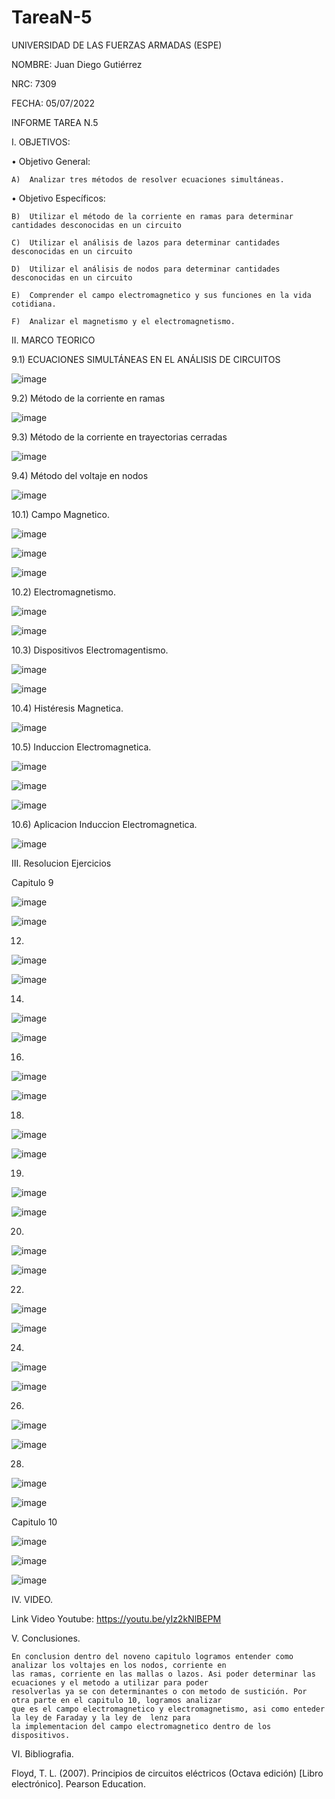 # TareaN-5
UNIVERSIDAD DE LAS FUERZAS ARMADAS (ESPE)

NOMBRE: Juan Diego Gutiérrez

NRC: 7309

FECHA: 05/07/2022

INFORME TAREA N.5

I. OBJETIVOS:

  •	Objetivo General: 

    A)  Analizar tres métodos de resolver ecuaciones simultáneas.

  •	Objetivo Específicos:

    B)	Utilizar el método de la corriente en ramas para determinar cantidades desconocidas en un circuito 

    C)  Utilizar el análisis de lazos para determinar cantidades desconocidas en un circuito

    D)  Utilizar el análisis de nodos para determinar cantidades desconocidas en un circuito
    
    E)  Comprender el campo electromagnetico y sus funciones en la vida cotidiana.
    
    F)  Analizar el magnetismo y el electromagnetismo.

II. MARCO TEORICO

  9.1) ECUACIONES SIMULTÁNEAS EN EL ANÁLISIS DE CIRCUITOS
  
  ![image](https://user-images.githubusercontent.com/105677161/177440915-f343562f-ba41-4a1e-b813-4dc6a59b4bcf.png)
  
  9.2) Método de la corriente en ramas
  
  ![image](https://user-images.githubusercontent.com/105677161/177440933-fb4cd14e-a0fd-499c-ad16-8c5d11b93a70.png)
  
  9.3) Método de la corriente en trayectorias cerradas
  
  ![image](https://user-images.githubusercontent.com/105677161/177440952-a29018ce-00fc-47c4-8d1b-8e14dc8491fc.png)
  
  9.4) Método del voltaje en nodos

  ![image](https://user-images.githubusercontent.com/105677161/177441568-d25a3d3f-ad14-490b-9845-cf6b98112cad.png)

  10.1) Campo Magnetico.
  
  ![image](https://user-images.githubusercontent.com/105677161/177453366-a4f15195-3f68-4ea5-889d-c05c50f63f04.png)
  
  ![image](https://user-images.githubusercontent.com/105677161/177453403-afb08950-fb77-4a89-9334-1bd95fcd2879.png)

  ![image](https://user-images.githubusercontent.com/105677161/177453427-bd6efd6a-fc82-41f6-a6ff-ef679d0d4ba4.png)

  10.2) Electromagnetismo.
  
  ![image](https://user-images.githubusercontent.com/105677161/177453491-b33300b5-b134-4cb1-9efd-8bab4de5ebc8.png)
  
  ![image](https://user-images.githubusercontent.com/105677161/177453565-c14175f5-bcaa-4e35-a2ac-dc5d1d674792.png)

  10.3) Dispositivos Electromagentismo.
  
  ![image](https://user-images.githubusercontent.com/105677161/177453600-3561c83b-20b6-4d82-8b71-607e9a097e99.png)
  
  ![image](https://user-images.githubusercontent.com/105677161/177453638-6138dde1-bcd4-4136-b805-9434b5c85fc2.png)

  10.4) Histéresis Magnetica.
  
  ![image](https://user-images.githubusercontent.com/105677161/177453672-10089408-69e5-4664-a57a-bf396fa81af8.png)
  
  10.5) Induccion Electromagnetica.
  
  ![image](https://user-images.githubusercontent.com/105677161/177453701-3a8286c1-f95f-4abc-b450-53423b483af0.png)
  
  ![image](https://user-images.githubusercontent.com/105677161/177453811-d272f0c8-d360-4cf9-80a2-7b88ea7781cc.png)
  
  ![image](https://user-images.githubusercontent.com/105677161/177453859-b33ba1ae-b318-4111-81d9-a4348dc1c19e.png)
  
  10.6) Aplicacion Induccion Electromagnetica.
  
  ![image](https://user-images.githubusercontent.com/105677161/177453890-b5356df1-1dca-4872-b991-83ec3ff696d5.png)
  
III. Resolucion Ejercicios

Capitulo 9

![image](https://user-images.githubusercontent.com/105677161/177685024-ca24bf27-a671-4eed-94ca-297aabe733dc.png)

![image](https://user-images.githubusercontent.com/105677161/177685091-5075428a-efa4-4709-87d9-9d7e7d47c0ec.png)

12)

![image](https://user-images.githubusercontent.com/105677161/177685360-81254aa6-a297-48eb-ac78-16e34ff3db7b.png)

![image](https://user-images.githubusercontent.com/105677161/177685440-646de460-8675-4694-b121-56427e515bd4.png)

14)

![image](https://user-images.githubusercontent.com/105677161/177685360-81254aa6-a297-48eb-ac78-16e34ff3db7b.png)

![image](https://user-images.githubusercontent.com/105677161/177685440-646de460-8675-4694-b121-56427e515bd4.png)

16)

![image](https://user-images.githubusercontent.com/105677161/177685360-81254aa6-a297-48eb-ac78-16e34ff3db7b.png)

![image](https://user-images.githubusercontent.com/105677161/177685440-646de460-8675-4694-b121-56427e515bd4.png)

18)

![image](https://user-images.githubusercontent.com/105677161/177685360-81254aa6-a297-48eb-ac78-16e34ff3db7b.png)

![image](https://user-images.githubusercontent.com/105677161/177685440-646de460-8675-4694-b121-56427e515bd4.png)

19)

![image](https://user-images.githubusercontent.com/105677161/177685360-81254aa6-a297-48eb-ac78-16e34ff3db7b.png)

![image](https://user-images.githubusercontent.com/105677161/177685440-646de460-8675-4694-b121-56427e515bd4.png)

20)

![image](https://user-images.githubusercontent.com/105677161/177685360-81254aa6-a297-48eb-ac78-16e34ff3db7b.png)

![image](https://user-images.githubusercontent.com/105677161/177685440-646de460-8675-4694-b121-56427e515bd4.png)

22)

![image](https://user-images.githubusercontent.com/105677161/177685360-81254aa6-a297-48eb-ac78-16e34ff3db7b.png)

![image](https://user-images.githubusercontent.com/105677161/177685440-646de460-8675-4694-b121-56427e515bd4.png)

24)

![image](https://user-images.githubusercontent.com/105677161/177685360-81254aa6-a297-48eb-ac78-16e34ff3db7b.png)

![image](https://user-images.githubusercontent.com/105677161/177685440-646de460-8675-4694-b121-56427e515bd4.png)

26)

![image](https://user-images.githubusercontent.com/105677161/177685360-81254aa6-a297-48eb-ac78-16e34ff3db7b.png)

![image](https://user-images.githubusercontent.com/105677161/177685440-646de460-8675-4694-b121-56427e515bd4.png)

28)

![image](https://user-images.githubusercontent.com/105677161/177685360-81254aa6-a297-48eb-ac78-16e34ff3db7b.png)

![image](https://user-images.githubusercontent.com/105677161/177685440-646de460-8675-4694-b121-56427e515bd4.png)



Capitulo 10
    
![image](https://user-images.githubusercontent.com/105677161/177677041-08c97658-4a73-4413-91b5-df520d7a3154.png)

![image](https://user-images.githubusercontent.com/105677161/177677143-2452c71e-9e98-4cca-b6ab-37069ca0df5b.png)

![image](https://user-images.githubusercontent.com/105677161/177677245-a670fb50-5591-459c-b090-b5b992fefcfa.png)

IV. VIDEO.

Link Video Youtube: https://youtu.be/yIz2kNlBEPM

V. Conclusiones.

    En conclusion dentro del noveno capitulo logramos entender como analizar los voltajes en los nodos, corriente en
    las ramas, corriente en las mallas o lazos. Asi poder determinar las ecuaciones y el metodo a utilizar para poder
    resolverlas ya se con determinantes o con metodo de sustición. Por otra parte en el capitulo 10, logramos analizar
    que es el campo electromagnetico y electromagnetismo, asi como enteder la ley de Faraday y la ley de  lenz para
    la implementacion del campo electromagnetico dentro de los dispositivos.
    
VI. Bibliografia.

Floyd, T. L. (2007). Principios de circuitos eléctricos (Octava edición) [Libro electrónico]. Pearson Education.

